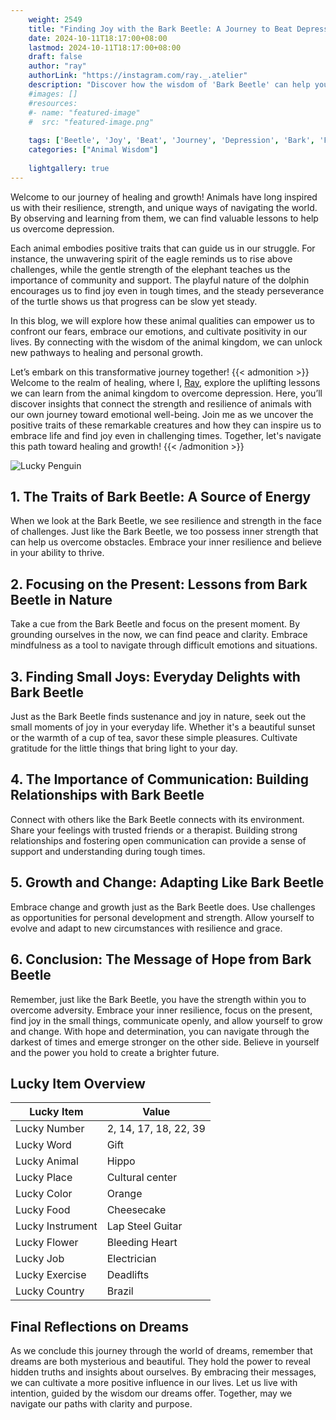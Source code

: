 ```yaml
---
    weight: 2549
    title: "Finding Joy with the Bark Beetle: A Journey to Beat Depression"  # Assuming 'title' column exists
    date: 2024-10-11T18:17:00+08:00
    lastmod: 2024-10-11T18:17:00+08:00
    draft: false
    author: "ray"
    authorLink: "https://instagram.com/ray._.atelier"
    description: "Discover how the wisdom of 'Bark Beetle' can help you overcome depression and find joy in your life journey."
    #images: []
    #resources:
    #- name: "featured-image"
    #  src: "featured-image.png"
    
    tags: ['Beetle', 'Joy', 'Beat', 'Journey', 'Depression', 'Bark', 'Finding']
    categories: ["Animal Wisdom"]
    
    lightgallery: true
---
```

    
Welcome to our journey of healing and growth! Animals have long inspired us with their resilience, strength, and unique ways of navigating the world. By observing and learning from them, we can find valuable lessons to help us overcome depression.

Each animal embodies positive traits that can guide us in our struggle. For instance, the unwavering spirit of the eagle reminds us to rise above challenges, while the gentle strength of the elephant teaches us the importance of community and support. The playful nature of the dolphin encourages us to find joy even in tough times, and the steady perseverance of the turtle shows us that progress can be slow yet steady.

In this blog, we will explore how these animal qualities can empower us to confront our fears, embrace our emotions, and cultivate positivity in our lives. By connecting with the wisdom of the animal kingdom, we can unlock new pathways to healing and personal growth.

Let’s embark on this transformative journey together!
{{< admonition >}}
Welcome to the realm of healing, where I, [Ray](https://instagram.com/ray._.atelier), explore the uplifting lessons we can learn from the animal kingdom to overcome depression. Here, you’ll discover insights that connect the strength and resilience of animals with our own journey toward emotional well-being. Join me as we uncover the positive traits of these remarkable creatures and how they can inspire us to embrace life and find joy even in challenging times. Together, let's navigate this path toward healing and growth!
{{< /admonition >}}

![Lucky Penguin](https://cdn.pixabay.com/photo/2024/09/07/02/34/penguins-9028827_1280.jpg "Lucky Penguin")

## 1. The Traits of Bark Beetle: A Source of Energy
When we look at the Bark Beetle, we see resilience and strength in the face of challenges. Just like the Bark Beetle, we too possess inner strength that can help us overcome obstacles. Embrace your inner resilience and believe in your ability to thrive.

## 2. Focusing on the Present: Lessons from Bark Beetle in Nature
Take a cue from the Bark Beetle and focus on the present moment. By grounding ourselves in the now, we can find peace and clarity. Embrace mindfulness as a tool to navigate through difficult emotions and situations.

## 3. Finding Small Joys: Everyday Delights with Bark Beetle
Just as the Bark Beetle finds sustenance and joy in nature, seek out the small moments of joy in your everyday life. Whether it's a beautiful sunset or the warmth of a cup of tea, savor these simple pleasures. Cultivate gratitude for the little things that bring light to your day.

## 4. The Importance of Communication: Building Relationships with Bark Beetle
Connect with others like the Bark Beetle connects with its environment. Share your feelings with trusted friends or a therapist. Building strong relationships and fostering open communication can provide a sense of support and understanding during tough times.

## 5. Growth and Change: Adapting Like Bark Beetle
Embrace change and growth just as the Bark Beetle does. Use challenges as opportunities for personal development and strength. Allow yourself to evolve and adapt to new circumstances with resilience and grace.

## 6. Conclusion: The Message of Hope from Bark Beetle
Remember, just like the Bark Beetle, you have the strength within you to overcome adversity. Embrace your inner resilience, focus on the present, find joy in the small things, communicate openly, and allow yourself to grow and change. With hope and determination, you can navigate through the darkest of times and emerge stronger on the other side. Believe in yourself and the power you hold to create a brighter future.


## Lucky Item Overview
| Lucky Item          | Value              |
|---------------|--------------------|
| Lucky Number        | 2, 14, 17, 18, 22, 39  |
| Lucky Word          | Gift |
| Lucky Animal        | Hippo |
| Lucky Place         | Cultural center     |
| Lucky Color         | Orange     |
| Lucky Food          | Cheesecake      |
| Lucky Instrument    | Lap Steel Guitar |
| Lucky Flower        | Bleeding Heart    |
| Lucky Job           | Electrician       |
| Lucky Exercise      | Deadlifts  |
| Lucky Country       | Brazil    |


##  Final Reflections on Dreams

As we conclude this journey through the world of dreams, remember that dreams are both mysterious and beautiful. They hold the power to reveal hidden truths and insights about ourselves. By embracing their messages, we can cultivate a more positive influence in our lives. Let us live with intention, guided by the wisdom our dreams offer. Together, may we navigate our paths with clarity and purpose.
